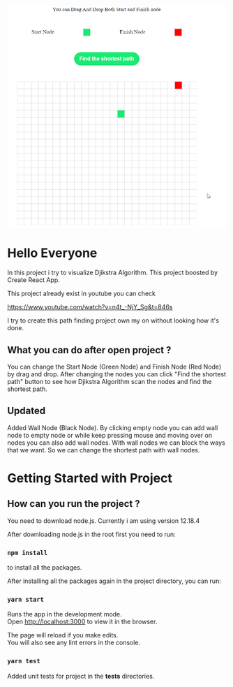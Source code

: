 ![test](https://github.com/Enisbeygorus/React-Typescript-Path-Finder/blob/main/assets/pathGif.gif)

# Hello Everyone

In this project i try to visualize Djikstra Algorithm. This project boosted by Create React App.

This project already exist in youtube you can check

https://www.youtube.com/watch?v=n4t_-NjY_Sg&t=846s

I try to create this path finding project own my on without looking how it's done.

## What you can do after open project ?

You can change the Start Node (Green Node) and Finish Node (Red Node) by drag and drop.
After changing the nodes you can click "Find the shortest path" button to see how Djikstra Algorithm scan the nodes
and find the shortest path.

## Updated

Added Wall Node (Black Node).
By clicking empty node you can add wall node to empty node or while keep pressing mouse and moving
over on nodes you can also add wall nodes. With wall nodes we can block the ways that we want. So we can
change the shortest path with wall nodes.

# Getting Started with Project

## How can you run the project ?

You need to download node.js. Currently i am using version 12.18.4

After downloading node.js in the root first you need to run:

### `npm install`

to install all the packages.

After installing all the packages again in the project directory, you can run:

### `yarn start`

Runs the app in the development mode.\
Open [http://localhost:3000](http://localhost:3000) to view it in the browser.

The page will reload if you make edits.\
You will also see any lint errors in the console.

### `yarn test`

Added unit tests for project in the __tests__ directories.
